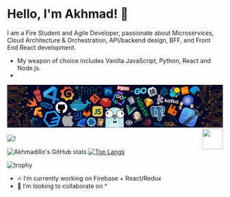 # Hello, I'm Akhmad! 🚀


I am a Fire Student and Agile Developer, passionate about Microservices, Cloud Architecture & Orchestration, API/backend design, BFF, and Front End React development.

* My weapon of choice includes Vanilla JavaScript, Python, React and Node.js.
* 
<!--   my-header-img -->
![](header_.png)
<a href="https://www.python.org/"><img src="https://upload.wikimedia.org/wikipedia/commons/c/c3/Python-logo-notext.svg" align="right" height="48" width="48" ></a>

![!](https://komarev.com/ghpvc/?username=akhmadmamirov&color=brightgreen)

![Akhmadillo's GitHub stats](https://github-readme-stats.vercel.app/api?username=akhmadmamirov&show_icons=true&theme=tokyonight&count_private=true&include_all_commits=true)
[![Top Langs](https://github-readme-stats.vercel.app/api/top-langs/?username=akhmadmamirov&layout=compact&theme=tokyonight)](https://github.com/akhmadmamirov)

![trophy](https://github-profile-trophy.vercel.app/?username=akhmadmamirov)


- 🔥 I’m currently working on Firebase + React/Redux
- 👯 I’m looking to collaborate on ^
